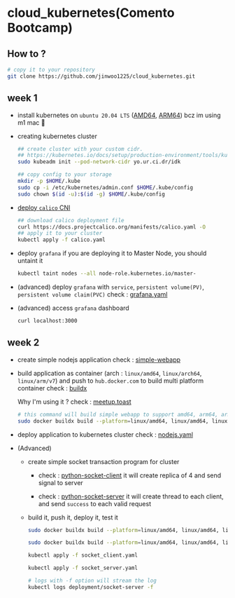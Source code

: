 # cloud_kubernetes(Comento Bootcamp)

## How to ?

```bash
# copy it to your repository
git clone https://github.com/jinwoo1225/cloud_kubernetes.git
```



## week 1

- install kubernetes on `ubuntu 20.04 LTS`  ([AMD64](https://github.com/jinwoo1225/cloud_kubernetes/blob/master/install_kubernetes_ubuntu_amd64.sh), [ARM64](https://github.com/jinwoo1225/cloud_kubernetes/blob/master/install_kubernetes_ubuntu_arm64.sh))
  bcz im using m1 mac 🤣

- creating kubernetes cluster 

  ```bash
  ## create cluster with your custom cidr. 
  ## https://kubernetes.io/docs/setup/production-environment/tools/kubeadm/create-cluster-kubeadm/#initializing-your-control-plane-node
  sudo kubeadm init --pod-network-cidr yo.ur.ci.dr/idk
  
  ## copy config to your storage
  mkdir -p $HOME/.kube
  sudo cp -i /etc/kubernetes/admin.conf $HOME/.kube/config
  sudo chown $(id -u):$(id -g) $HOME/.kube/config
  ```

  

- [deploy `calico` CNI](https://docs.projectcalico.org/getting-started/kubernetes/self-managed-onprem/onpremises)

  ```bash
  ## download calico deployment file
  curl https://docs.projectcalico.org/manifests/calico.yaml -O
  ## apply it to your cluster
  kubectl apply -f calico.yaml
  ```

  

- deploy `grafana`
  if you are deploying it to Master Node, you should untaint it

  ```bash
  kubectl taint nodes --all node-role.kubernetes.io/master-
  ```

  

- (advanced) deploy `grafana` with `service`, `persistent volume(PV)`, `persistent volume claim(PVC)` 
  check : [grafana.yaml](https://github.com/jinwoo1225/cloud_kubernetes/blob/master/grafana.yaml)

- (advanced) access `grafana` dashboard

  ``````bash
  curl localhost:3000
  ``````

  

## week 2

- create simple nodejs application
  check : [simple-webapp](https://github.com/jinwoo1225/cloud_kubernetes/tree/master/simple_webapp)

- build application as container (arch : `linux/amd64`, `linux/arch64`, `linux/arm/v7`) and push to `hub.docker.com`
  to build multi platform container check : [buildx](https://docs.docker.com/buildx/working-with-buildx/)

  Why I'm using it ? check : [meetup.toast](https://meetup.toast.com/posts/255)

  ```bash
  # this command will build simple webapp to support amd64, arm64, armv7 and push to hub.docker.com
  sudo docker buildx build --platform=linux/amd64, linux/amd64, linux/arm/v7 -t jinwoo17962/simple-webapp ./simple_webapp --push
  ```

- deploy application to kubernetes cluster
  check : [nodejs.yaml](https://github.com/jinwoo1225/cloud_kubernetes/blob/master/nodejs.yaml)

- (Advanced)

  - create simple socket transaction program for cluster

    - check : [python-socket-client](https://github.com/jinwoo1225/cloud_kubernetes/tree/master/python_socket_client)
      it will create replica of 4 and send signal to server

    - check : [python-socket-server](https://github.com/jinwoo1225/cloud_kubernetes/tree/master/python_socket_server)
      it will create thread to each client, and send `success` to each valid request

  - build it, push it, deploy it, test it

    ```bash
    sudo docker buildx build --platform=linux/amd64, linux/amd64, linux/arm/v7 -t jinwoo17962/python-socket-client ./python_socket_client --push
    
    sudo docker buildx build --platform=linux/amd64, linux/amd64, linux/arm/v7 -t jinwoo17962/python-socket-server ./python_socket_server --push
    
    kubectl apply -f socket_client.yaml
    
    kubectl apply -f socket_server.yaml
    
    # logs with -f option will stream the log
    kubectl logs deployment/socket-server -f
    ```

    

